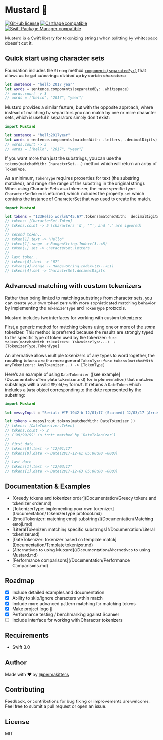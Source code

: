 # Mustard 🌭

[![GitHub license](https://img.shields.io/badge/license-MIT-lightgrey.svg?style=flat)](https://github.com/mathewsanders/Mustard/blob/master/LICENSE) [![Carthage compatible](https://img.shields.io/badge/Carthage-compatible-4BC51D.svg?style=flat)](https://github.com/Carthage/Carthage) [![Swift Package Manager compatible](https://img.shields.io/badge/Swift%20Package%20Manager-compatible-EF5138%20.svg?style=flat)](https://swift.org/package-manager/)

Mustard is a Swift library for tokenizing strings when splitting by whitespace doesn't cut it.

## Quick start using character sets

Foundation includes the `String` method [`components(separatedBy:)`](https://developer.apple.com/reference/swift/string/1690777-components) that allows us to get substrings divided up by certain characters:

````Swift
let sentence = "hello 2017 year"
let words = sentence.components(separatedBy: .whitespace)
// words.count -> 3
// words = ["hello", "2017", "year"]
````  

Mustard provides a similar feature, but with the opposite approach, where instead of matching by separators you can match by one or more character sets, which is useful if separators simply don't exist:

````Swift
import Mustard

let sentence = "hello2017year"
let words = sentence.components(matchedWith: .letters, .decimalDigits)
// words.count -> 3
// words = ["hello", "2017", "year"]
````  

If you want more than just the substrings, you can use the `tokens(matchedWith: CharacterSet...)` method which will return an array of `TokenType`.

As a minimum, `TokenType` requires properties for text (the substring matched), and range (the range of the substring in the original string). When using CharacterSets as a tokenizer, the more specific type `CharacterSetToken` is returned, which includes the property `set` which contains the instance of CharacterSet that was used to create the match.

````Swift
import Mustard

let tokens = "123Hello world&^45.67".tokens(matchedWith: .decimalDigits, .letters)
// tokens: [CharacterSet.Token]
// tokens.count -> 5 (characters '&', '^', and '.' are ignored)
//
// second token..
// token[1].text -> "Hello"
// token[1].range -> Range<String.Index>(3..<8)
// token[1].set -> CharacterSet.letters
//
// last token..
// tokens[4].text -> "67"
// tokens[4].range -> Range<String.Index>(19..<21)
// tokens[4].set -> CharacterSet.decimalDigits
````

## Advanced matching with custom tokenizers

Rather than being limited to matching substrings from character sets, you can create your own tokenizers with more
sophisticated matching behavior by implementing the `TokenizerType` and `TokenType` protocols.

Mustard includes two interfaces for working with custom tokenizers:

First, a generic method for matching tokens using one or more of the *same* tokenizer. This method is preferred because
the results are strongly typed to the specific type of token used by the tokenizer:
`func tokens(matchedWith tokenizers: TokenizerType...) -> [TokenizerType.TokenType]`

An alternative allows multiple tokenizers of any types to word together, the resulting tokens are the more general `TokenType`:
`func tokens(matchedWith anyTokenizers: AnyTokenizer...) -> [TokenType]`

Here's an example of using `DateTokenizer` ([see example](Documentation/Template tokenizer.md)
for implementation) that matches substrings with a valid `MM/dd/yy` format. It returns a `DateToken` which includes a `Date` object corresponding to the  date represented by the substring:

````Swift
import Mustard

let messyInput = "Serial: #YF 1942-b 12/01/17 (Scanned) 12/03/17 (Arrived) ref: 99/99/99"

let tokens = messyInput.tokens(matchedWith: DateTokenizer())
// tokens: [DateTokenizer.Token]
// tokens.count -> 2
// ('99/99/99' is *not* matched by `DateTokenizer`)
//
// first date
// tokens[0].text -> "12/01/17"
// tokens[0].date -> Date(2017-12-01 05:00:00 +0000)
//
// last date
// tokens[1].text -> "12/03/17"
// tokens[1].date -> Date(2017-12-03 05:00:00 +0000)
````

## Documentation & Examples

- [Greedy tokens and tokenizer order](Documentation/Greedy tokens and tokenizer order.md)
- [TokenizerType: implementing your own tokenizer](Documentation/TokenizerType protocol.md)
- [EmojiTokenizer: matching emoji substrings](Documentation/Matching emoji.md)
- [LiteralTokenizer: matching specific substrings](/Documentation/Literal tokenizer.md)
- [DateTokenizer: tokenizer based on template match](Documentation/Template tokenizer.md)
- [Alternatives to using Mustard](/Documentation/Alternatives to using Mustard.md)
- [Performance comparisons](/Documentation/Performance Comparisons.md)

## Roadmap
- [x] Include detailed examples and documentation
- [x] Ability to skip/ignore characters within match
- [x] Include more advanced pattern matching for matching tokens
- [x] Make project logo 🌭
- [x] Performance testing / benchmarking against Scanner
- [ ] Include interface for working with Character tokenizers

## Requirements

- Swift 3.0

## Author

Made with :heart: by [@permakittens](http://twitter.com/permakittens)

## Contributing

Feedback, or contributions for bug fixing or improvements are welcome. Feel free to submit a pull request or open an issue.

## License

MIT
